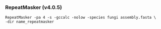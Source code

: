 ### RepeatMasker (v4.0.5)

```
RepeatMasker -pa 4 -s -gccalc -nolow -species fungi assembly.fasta \
-dir name_repeatmasker
```




	
	
